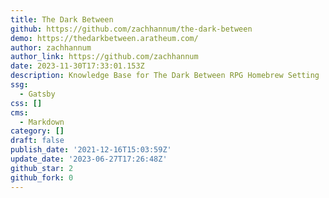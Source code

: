 ```yaml
---
title: The Dark Between
github: https://github.com/zachhannum/the-dark-between
demo: https://thedarkbetween.aratheum.com/
author: zachhannum
author_link: https://github.com/zachhannum
date: 2023-11-30T17:33:01.153Z
description: Knowledge Base for The Dark Between RPG Homebrew Setting
ssg:
  - Gatsby
css: []
cms:
  - Markdown
category: []
draft: false
publish_date: '2021-12-16T15:03:59Z'
update_date: '2023-06-27T17:26:48Z'
github_star: 2
github_fork: 0
---
```

